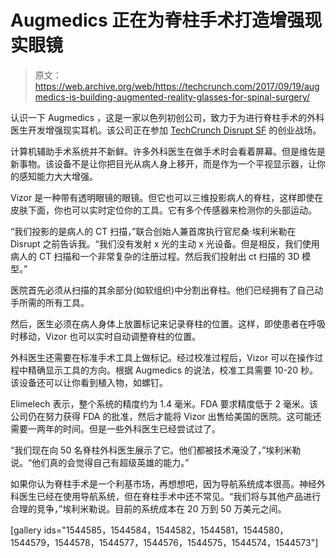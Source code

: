 # Augmedics 正在为脊柱手术打造增强现实眼镜 

> 原文：<https://web.archive.org/web/https://techcrunch.com/2017/09/19/augmedics-is-building-augmented-reality-glasses-for-spinal-surgery/>

认识一下 Augmedics ，这是一家以色列初创公司，致力于为进行脊柱手术的外科医生开发增强现实耳机。该公司正在参加 [TechCrunch Disrupt SF](https://web.archive.org/web/20221209225136/https://beta.techcrunch.com/event-info/disrupt-sf-2017/) 的创业战场。

计算机辅助手术系统并不新鲜。许多外科医生在做手术时会看着屏幕。但是维佐是新事物。该设备不是让你把目光从病人身上移开，而是作为一个平视显示器，让你的感知能力大大增强。

Vizor 是一种带有透明眼镜的眼镜。但它也可以三维投影病人的脊柱，这样即使在皮肤下面，你也可以实时定位你的工具。它有多个传感器来检测你的头部运动。

“我们投影的是病人的 CT 扫描，”联合创始人兼首席执行官尼桑·埃利米勒在 Disrupt 之前告诉我。“我们没有发射 x 光的主动 x 光设备。但是相反，我们使用病人的 CT 扫描和一个非常复杂的注册过程。然后我们投射出 ct 扫描的 3D 模型。”

医院首先必须从扫描的其余部分(如软组织)中分割出脊柱。他们已经拥有了自己动手所需的所有工具。

然后，医生必须在病人身体上放置标记来记录脊柱的位置。这样，即使患者在呼吸时移动，Vizor 也可以实时自动调整脊柱的位置。

外科医生还需要在标准手术工具上做标记。经过校准过程后，Vizor 可以在操作过程中精确显示工具的方向。根据 Augmedics 的说法，校准工具需要 10-20 秒。该设备还可以让你看到植入物，如螺钉。

Elimelech 表示，整个系统的精度约为 1.4 毫米。FDA 要求精度低于 2 毫米。该公司仍在努力获得 FDA 的批准，然后才能将 Vizor 出售给美国的医院。这可能还需要一两年的时间。但是一些外科医生已经尝试过了。

“我们现在向 50 名脊柱外科医生展示了它。他们都被技术淹没了，”埃利米勒说。“他们真的会觉得自己有超级英雄的能力。”

如果你认为脊柱手术是一个利基市场，再想想吧，因为导航系统成本很高。神经外科医生已经在使用导航系统，但在脊柱手术中还不常见。“我们将与其他产品进行合理的竞争，”埃利米勒说。目前的系统成本在 20 万到 50 万美元之间。

[gallery ids="1544585，1544584，1544582，1544581，1544580，1544579，1544578，1544577，1544576，1544575，1544574，1544573"]